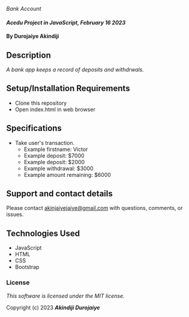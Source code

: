 
_Bank Account_

#### _Acedu Project in JavaScript, February 16 2023_

#### By Durojaiye Akindiji

## Description

_A bank app keeps a record of deposits and withdrwals._

## Setup/Installation Requirements

* Clone this repository
* Open index.html in web browser

## Specifications

* Take user's transaction.
  * Example firstname: Victor
  * Example deposit: $7000
  * Example deposit: $2000 
  * Example withdrawal: $3000
  * Example amount remaining: $6000 



## Support and contact details

Please contact akinjaiyejaiye@gmail.com with questions, comments, or issues.

## Technologies Used

* JavaScript
* HTML
* CSS
* Bootstrap

### License

*This software is licensed under the MIT license.*

Copyright (c) 2023 **_Akindiji Durojaiye_**